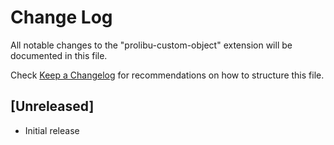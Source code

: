 # Change Log

All notable changes to the "prolibu-custom-object" extension will be documented in this file.

Check [Keep a Changelog](http://keepachangelog.com/) for recommendations on how to structure this file.

## [Unreleased]

- Initial release